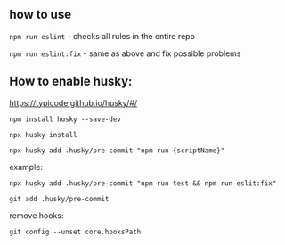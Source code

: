 ## how to use

```npm run eslint``` - checks all rules in the entire repo

```npm run eslint:fix``` - same as above and fix possible problems

## How to enable husky:

https://typicode.github.io/husky/#/

```npm install husky --save-dev```

```npx husky install```

```npx husky add .husky/pre-commit "npm run {scriptName}"```

example:

```npx husky add .husky/pre-commit "npm run test && npm run eslit:fix"```

```git add .husky/pre-commit```

remove hooks:

```git config --unset core.hooksPath```
